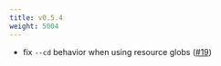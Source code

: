 ```yaml
---
title: v0.5.4
weight: 5004
---
```


 * fix `--cd` behavior when using resource globs ([#19](https://github.com/dpb587/gget/issues/19))
